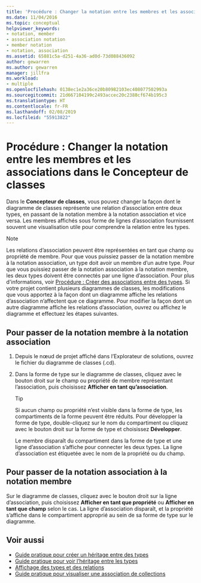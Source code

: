 ```yaml
---
title: 'Procédure : Changer la notation entre les membres et les associations (Concepteur de classes)'
ms.date: 11/04/2016
ms.topic: conceptual
helpviewer_keywords:
- notation, member
- association notation
- member notation
- notation, association
ms.assetid: 65881c5a-d251-4a36-ad0d-73d088436092
author: gewarren
ms.author: gewarren
manager: jillfra
ms.workload:
- multiple
ms.openlocfilehash: 0138ec1e2a36ce20b80982103ec408077502993a
ms.sourcegitcommit: 21d667104199c2493accec20c2388cf674b195c3
ms.translationtype: HT
ms.contentlocale: fr-FR
ms.lasthandoff: 02/08/2019
ms.locfileid: "55913822"
---
```

# <a name="how-to-change-between-member-notation-and-association-notation-in-class-designer"></a>Procédure : Changer la notation entre les membres et les associations dans le Concepteur de classes

Dans le **Concepteur de classes**, vous pouvez changer la façon dont le diagramme de classes représente une relation d’association entre deux types, en passant de la notation membre à la notation association et vice versa. Les membres affichés sous forme de lignes d’association fournissent souvent une visualisation utile pour comprendre la relation entre les types.

> [!NOTE]
> Les relations d’association peuvent être représentées en tant que champ ou propriété de membre. Pour que vous puissiez passer de la notation membre à la notation association, un type doit avoir un membre d’un autre type. Pour que vous puissiez passer de la notation association à la notation membre, les deux types doivent être connectés par une ligne d’association. Pour plus d'informations, voir [Procédure : Créer des associations entre des types](how-to-create-associations-between-types.md). Si votre projet contient plusieurs diagrammes de classes, les modifications que vous apportez à la façon dont un diagramme affiche les relations d’association n’affectent que ce diagramme. Pour modifier la façon dont un autre diagramme affiche les relations d’association, ouvrez ou affichez le diagramme et effectuez les étapes suivantes.

## <a name="to-change-member-notation-to-association-notation"></a>Pour passer de la notation membre à la notation association

1.  Depuis le nœud de projet affiché dans l’Explorateur de solutions, ouvrez le fichier du diagramme de classes (.cd).

2.  Dans la forme de type sur le diagramme de classes, cliquez avec le bouton droit sur le champ ou propriété de membre représentant l’association, puis choisissez **Afficher en tant qu’association**.

    > [!TIP]
    > Si aucun champ ou propriété n’est visible dans la forme de type, les compartiments de la forme peuvent être réduits. Pour développer la forme de type, double-cliquez sur le nom du compartiment ou cliquez avec le bouton droit sur la forme de type et choisissez **Développer**.

    Le membre disparaît du compartiment dans la forme de type et une ligne d’association s’affiche pour connecter les deux types. La ligne d’association est étiquetée avec le nom de la propriété ou du champ.

## <a name="to-change-association-notation-to-member-notation"></a>Pour passer de la notation association à la notation membre

Sur le diagramme de classes, cliquez avec le bouton droit sur la ligne d’association, puis choisissez **Afficher en tant que propriété** ou **Afficher en tant que champ** selon le cas. La ligne d’association disparaît, et la propriété s’affiche dans le compartiment approprié au sein de sa forme de type sur le diagramme.

## <a name="see-also"></a>Voir aussi

- [Guide pratique pour créer un héritage entre des types](how-to-create-inheritance-between-types.md)
- [Guide pratique pour voir l’héritage entre les types](how-to-view-inheritance-between-types.md)
- [Affichage des types et des relations](designing-and-viewing-classes-and-types.md)
- [Guide pratique pour visualiser une association de collections](how-to-visualize-a-collection-association.md)